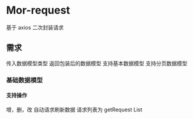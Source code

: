 # Mor-request
基于 axios 二次封装请求

## 需求
传入数据模型类型 返回包装后的数据模型
支持基本数据模型
支持分页数据模型

### 基础数据模型
#### 支持操作
增，删，改
自动请求刷新数据
请求列表为 getRequest List